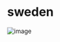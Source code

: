 # sweden

![image](https://github.com/GabrielZolk/sweden/assets/109248116/892c5c8d-9400-4bee-8f3c-13b85e9ecb2b)
